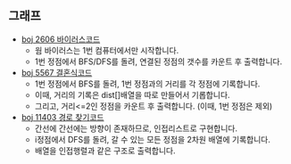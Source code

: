 ## 그래프
- [boj 2606 바이러스](https://www.acmicpc.net/problem/2606)[코드](https://github.com/rosmontisu/SolveBOJ/tree/main/Graph/BFS-DFS)
	- 웜 바이러스는 1번 컴퓨터에서만 시작합니다.
	- 1번 정점에서 BFS/DFS를 돌려, 연결된 정점의 갯수를 카운트 후 출력합니다.
- [boj 5567 결혼식](https://www.acmicpc.net/problem/5567)[코드](https://github.com/rosmontisu/SolveBOJ/blob/main/Graph/BFS-DFS/5567%20%EA%B2%B0%ED%98%BC%EC%8B%9D.cpp)
	- 1번 정점에서 BFS를 돌려, 1번 정점과의 거리를 각 정점에 기록합니다.
	- 이때, 거리의 기록은 dist[]배열을 따로 만들어서 기롭합니다.
	- 그리고, 거리<=2인 정점을 카운트 후 출력합니다. (이때, 1번 정점은 제외)
- [boj 11403 경로 찾기](https://www.acmicpc.net/problem/11403)[코드]()
	- 간선에 간선에는 방향이 존재하므로, 인접리스트로 구현합니다.
	- i정점에서 DFS를 돌려, 갈 수 있는 모든 정점을 2차원 배열에 기록합니다.
	- 배열을 인접행렬과 같은 구조로 출력합니다.
